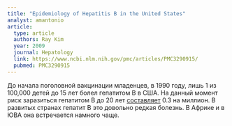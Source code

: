 ```yaml
---
title: "Epidemiology of Hepatitis B in the United States"
analyst: amantonio
article:
  type: article
  authors: Ray Kim
  year: 2009
  journal: Hepatology
  link: https://www.ncbi.nlm.nih.gov/pmc/articles/PMC3290915/
  pubmed: PMC3290915
---
```


До начала поголовной вакцинации младенцев, в 1990 году, лишь 1 из 100,000 детей до 15 лет болел гепатитом В в США. На данный момент риск заразиться гепатитом В до 20 лет [составляет](https://www.cdc.gov/hepatitis/statistics/2013surveillance/pdfs/2013hepsurveillancerpt.pdf) 0.3 на миллион. В развитых странах гепатит В это довольно редкая болезнь. В Африке и в ЮВА она встречается намного чаще.
